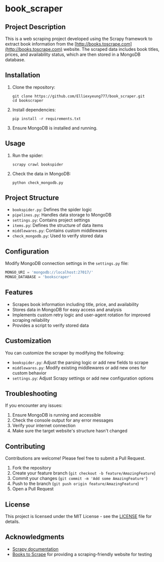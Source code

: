 # book_scraper
## Project Description

This is a web scraping project developed using the Scrapy framework to extract book information from the [http://books.toscrape.com](http://books.toscrape.com) website. The scraped data includes book titles, prices, and availability status, which are then stored in a MongoDB database.

## Installation

1. Clone the repository:
   ```
   git clone https://github.com/Elliexyeung777/book_scraper.git
   cd bookscraper
   ```

2. Install dependencies:
   ```
   pip install -r requirements.txt
   ```

3. Ensure MongoDB is installed and running.

## Usage

1. Run the spider:
   ```
   scrapy crawl bookspider
   ```

2. Check the data in MongoDB:
   ```
   python check_mongodb.py
   ```

## Project Structure

- `bookspider.py`: Defines the spider logic
- `pipelines.py`: Handles data storage to MongoDB
- `settings.py`: Contains project settings
- `items.py`: Defines the structure of data items
- `middlewares.py`: Contains custom middlewares
- `check_mongodb.py`: Used to verify stored data

## Configuration

Modify MongoDB connection settings in the `settings.py` file:

```python
MONGO_URI = 'mongodb://localhost:27017/'
MONGO_DATABASE = 'bookscraper'
```

## Features

- Scrapes book information including title, price, and availability
- Stores data in MongoDB for easy access and analysis
- Implements custom retry logic and user-agent rotation for improved scraping reliability
- Provides a script to verify stored data

## Customization

You can customize the scraper by modifying the following:

- `bookspider.py`: Adjust the parsing logic or add new fields to scrape
- `middlewares.py`: Modify existing middlewares or add new ones for custom behavior
- `settings.py`: Adjust Scrapy settings or add new configuration options

## Troubleshooting

If you encounter any issues:

1. Ensure MongoDB is running and accessible
2. Check the console output for any error messages
3. Verify your internet connection
4. Make sure the target website's structure hasn't changed

## Contributing

Contributions are welcome! Please feel free to submit a Pull Request.

1. Fork the repository
2. Create your feature branch (`git checkout -b feature/AmazingFeature`)
3. Commit your changes (`git commit -m 'Add some AmazingFeature'`)
4. Push to the branch (`git push origin feature/AmazingFeature`)
5. Open a Pull Request

## License

This project is licensed under the MIT License - see the [LICENSE](LICENSE) file for details.

## Acknowledgments

- [Scrapy documentation](https://docs.scrapy.org/en/latest/)
- [Books to Scrape](http://books.toscrape.com) for providing a scraping-friendly website for testing
```
